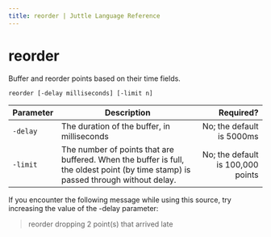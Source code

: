 ```yaml
---
title: reorder | Juttle Language Reference
---
```


reorder 
=======

Buffer and reorder points based on their time fields.

``` 
reorder [-delay milliseconds] [-limit n]
```

Parameter  |  Description  |  Required?
---------- | ------------- | ---------:
`-delay`   | The duration of the buffer, in milliseconds  |  No; the default is 5000ms
`-limit`   | The number of points that are buffered. When the buffer is full, the oldest point (by time stamp) is passed through without delay.  |  No; the default is 100,000 points

If you encounter the following message while using this source, try increasing the value of the -delay parameter:   
    
> reorder dropping 2 point(s) that arrived late   
